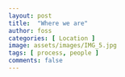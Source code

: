 ```yaml
---
layout: post
title:  "Where we are"
author: foss
categories: [ Location ]
image: assets/images/IMG_5.jpg
tags: [ process, people ]
comments: false
---
```

